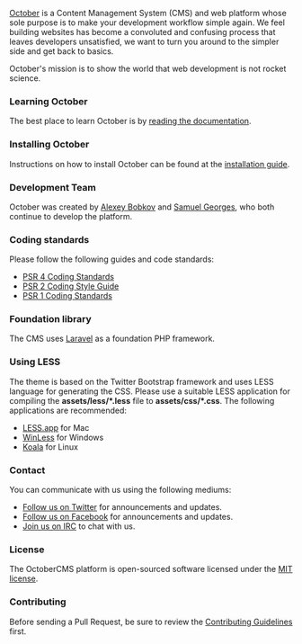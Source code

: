 [October](http://octobercms.com) is a Content Management System (CMS) and web platform whose sole purpose is to make your development workflow simple again. We feel building websites has become a convoluted and confusing process that leaves developers unsatisfied, we want to turn you around to the simpler side and get back to basics.

October's mission is to show the world that web development is not rocket science.

### Learning October

The best place to learn October is by [reading the documentation](http://octobercms.com/docs).

### Installing October

Instructions on how to install October can be found at the [installation guide](http://octobercms.com/docs/help/install).

### Development Team

October was created by [Alexey Bobkov](http://ca.linkedin.com/pub/aleksey-bobkov/2b/ba0/232) and [Samuel Georges](http://au.linkedin.com/pub/sam-georges/31/641/a9), who both continue to develop the platform.

### Coding standards

Please follow the following guides and code standards:

* [PSR 4 Coding Standards](https://github.com/php-fig/fig-standards/blob/master/accepted/PSR-4-autoloader.md)
* [PSR 2 Coding Style Guide](https://github.com/php-fig/fig-standards/blob/master/accepted/PSR-2-coding-style-guide.md)
* [PSR 1 Coding Standards](https://github.com/php-fig/fig-standards/blob/master/accepted/PSR-1-basic-coding-standard.md)

### Foundation library

The CMS uses [Laravel](http://laravel.com) as a foundation PHP framework.

### Using LESS

The theme is based on the Twitter Bootstrap framework and uses LESS language for generating the CSS. Please use a suitable LESS application for compiling the **assets/less/*.less** file to **assets/css/*.css**. The following applications are recommended:

* [LESS.app](http://incident57.com/less/) for Mac
* [WinLess](http://winless.org/) for Windows
* [Koala](http://koala-app.com/) for Linux

### Contact

You can communicate with us using the following mediums:

* [Follow us on Twitter](http://twitter.com/octobercms) for announcements and updates.
* [Follow us on Facebook](http://facebook.com/octobercms) for announcements and updates.
* [Join us on IRC](https://kiwiirc.com/client/irc.freenode.net/?nick=Octonaut|?#october) to chat with us.

### License

The OctoberCMS platform is open-sourced software licensed under the [MIT license](http://opensource.org/licenses/MIT).

### Contributing

Before sending a Pull Request, be sure to review the [Contributing Guidelines](CONTRIBUTING.md) first.